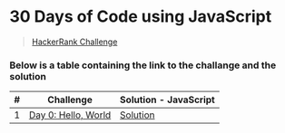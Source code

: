 # 30 Days of Code using JavaScript

> [HackerRank Challenge](https://www.hackerrank.com/domains/tutorials/30-days-of-code "HackRank")

### Below is a table containing the link to the challange and the solution

| #   | Challenge                                                                           | Solution - JavaScript                                                    |
| --- | ----------------------------------------------------------------------------------- | ------------------------------------------------------------------------ |
| 1   | [Day 0: Hello, World](https://www.hackerrank.com/challenges/30-hello-world/problem) | [Solution](https://www.hackerrank.com/challenges/30-hello-world/problem) |
